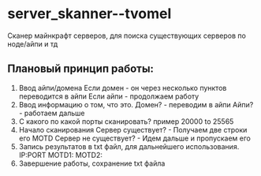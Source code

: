 # server_skanner--tvomel
Сканер майнкрафт серверов, для поиска существующих серверов по ноде/айпи и тд

## Плановый принцип работы:
1) Ввод айпи/домена
   Если домен - он через несколько пунктов переводится в айпи
   Если айпи - продолжаем работу
2) Ввод информацию о том, что это.
   Домен? - переводим в айпи
   Айпи? - работаем дальше
3) С какого по какой порты сканировать?
   пример 20000 to 25565
4) Начало сканирования
   Сервер существует? - Получаем две строки его MOTD
   Сервер не существует? - Идем дальше и пропускаем его
5) Запись результатов в txt файл, для дальнейшего использования.
   IP:PORT
   MOTD1:
   MOTD2:
6) Завершение работы, сохранение txt файла

